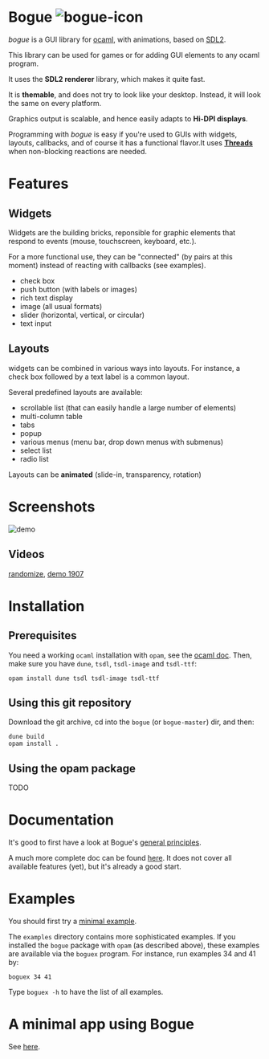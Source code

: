 # Bogue ![bogue-icon](https://raw.githubusercontent.com/sanette/bogue/master/bogue-icon.png)

_bogue_ is a GUI library for [ocaml](https://ocaml.org/), with
animations, based on [SDL2](http://www.libsdl.org/).

This library can be used for games or for adding GUI elements to any
ocaml program.

It uses the __SDL2 renderer__ library, which makes it quite fast.

It is __themable__, and does not try to look like your
desktop. Instead, it will look the same on every platform.

Graphics output is scalable, and hence easily adapts to __Hi-DPI
displays__.

Programming with _bogue_ is easy if you're used to GUIs with widgets,
layouts, callbacks, and of course it has a functional flavor.  ​It uses
__[Threads](https://caml.inria.fr/pub/docs/manual-ocaml/libref/Thread.html)__
when non-blocking reactions are needed.

# Features

## Widgets

Widgets are the building bricks, reponsible for graphic elements that
respond to events (mouse, touchscreen, keyboard, etc.).

For a more functional use, they can be "connected" (by pairs at this
moment) instead of reacting with callbacks (see examples).

* check box
* push button (with labels or images)
* rich text display
* image (all usual formats)
* slider (horizontal, vertical, or circular)
* text input

## Layouts

widgets can be combined in various ways into layouts. For instance, a
check box followed by a text label is a common layout.

Several predefined layouts are available:

* scrollable list (that can easily handle a large number of elements)
* multi-column table
* tabs
* popup
* various menus (menu bar, drop down menus with submenus)
* select list
* radio list

Layouts can be __animated__ (slide-in, transparency, rotation)


# Screenshots

![demo](https://raw.githubusercontent.com/sanette/bogue/master/docs/images/bogue_demo-s.png)

## Videos

[randomize](https://www.youtube.com/watch?v=b7rBCctJ7Cw), [demo 1907](https://youtu.be/isFLxnDooL8)

# Installation

## Prerequisites

You need a working `ocaml` installation with `opam`, see the [ocaml doc](https://ocaml.org/docs/install.html). Then, make sure
you have `dune`, `tsdl`, `tsdl-image` and `tsdl-ttf`:
```
opam install dune tsdl tsdl-image tsdl-ttf
```

## Using this git repository

Download the git archive, cd into the `bogue` (or `bogue-master`) dir, and then:
```
dune build
opam install .
```

## Using the opam package
TODO

# Documentation

It's good to first have a look at Bogue's
[general principles](http://sanette.github.io/bogue/Principles.html).

A much more complete doc can be found
[here](http://sanette.github.io/bogue/Bogue.html).  It does not cover
all available features (yet), but it's already a good start.

# Examples

You should first try a
[minimal example](http://sanette.github.io/bogue/Bogue.html#example).

The `examples` directory contains more sophisticated examples. If you
installed the `bogue` package with `opam` (as described above), these
examples are available via the `boguex` program. For instance, run
examples 34 and 41 by:

```
boguex 34 41
```

Type `boguex -h` to have the list of all examples.

# A minimal app using Bogue

See [here](https://github.com/sanette/randomize).
